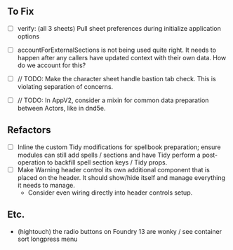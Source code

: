## To Fix

- [ ] verify: (all 3 sheets) Pull sheet preferences during initialize application options
- [ ] accountForExternalSections is not being used quite right. It needs to happen after any callers have updated context with their own data. How do we account for this?
- [ ] // TODO: Make the character sheet handle bastion tab check. This is violating separation of concerns.
- [ ] // TODO: In AppV2, consider a mixin for common data preparation between Actors, like in dnd5e.


## Refactors

- [ ] Inline the custom Tidy modifications for spellbook preparation; ensure modules can still add spells / sections and have Tidy perform a post-operation to backfill spell section keys / Tidy props.
- [ ] Make Warning header control its own additional component that is placed on the header. It should show/hide itself and manage everything it needs to manage.
  - Consider even wiring directly into header controls setup.

## Etc.
- (hightouch) the radio buttons on Foundry 13 are wonky / see container sort longpress menu
